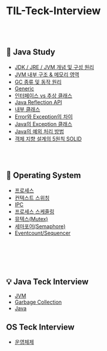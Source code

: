 # TIL-Teck-Interview


<br>
<br>

## 📌 Java Study

- [JDK / JRE / JVM 개념 및 구성 원리](https://aboard-woolen-7bf.notion.site/JDK-JRE-JVM-259c3e3ede5743da94a1895b1a5dc4b1?pvs=4)
- [JVM 내부 구조 & 메모리 영역](https://aboard-woolen-7bf.notion.site/JVM-800b4f1bd4264ab69096c1a3ec5b1a33?pvs=4)
- [GC 종류 및 동작 원리](https://aboard-woolen-7bf.notion.site/GC-89e999bb8f6645dcba719db8fe8b70d5?pvs=4)
- [Generic](https://aboard-woolen-7bf.notion.site/Generic-b33ded9ff586489e9446ca0cdf74eec6?pvs=4)
- [인터페이스 vs 추상 클래스](https://www.notion.so/VS-19d7fb4b072a41d4875b70b93a934efc)
- [Java Reflection API](https://aboard-woolen-7bf.notion.site/Java-Reflection-0de03d45c52a414d90d01a2f4cfaf92e?pvs=4)
- [내부 클래스](https://aboard-woolen-7bf.notion.site/2fa568b2dba349579a661b2b6f0f6d92?pvs=4)
- [Error와 Exception의 차이](https://aboard-woolen-7bf.notion.site/Error-Exception-190668c457b44a3c827d8c864d4c2c1a?pvs=4)
- [Java의 Exception 클래스](https://aboard-woolen-7bf.notion.site/Java-Exception-9bbd7a0a42c34480831c7a90664ec60d?pvs=4)
- [Java의 예외 처리 방법](https://aboard-woolen-7bf.notion.site/e624c8f59a014ffd99618b45b2b19ba0?pvs=4)
- [객체 지향 설계의 5원칙 SOLID](https://aboard-woolen-7bf.notion.site/5-SOLID-6055015ee39643b3a0efe5380e98210a?pvs=4)

<br>
<br>

## 📌 Operating System
- [프로세스](https://aboard-woolen-7bf.notion.site/df36bbcd16b240efbe1078e8c39a80ea?pvs=4)
- [컨텍스트 스위칭](https://aboard-woolen-7bf.notion.site/230522-Context-Switching-2de45a17b425470987af98288b26dd80?pvs=4)
- [IPC](https://aboard-woolen-7bf.notion.site/0529-IPC-391a4a5cb6844d7fb7d37bd430d869e1?pvs=4)
- [프로세스 스케줄링](https://aboard-woolen-7bf.notion.site/ccf272ae65f742619df7364d073d9acd?pvs=4)
- [뮤텍스(Mutex)](https://aboard-woolen-7bf.notion.site/Mutex-a4d0aad388d84f50b786a5e211a5a763?pvs=4)
- [세마포어(Semaphore)](https://aboard-woolen-7bf.notion.site/Semaphore-d611f58914d242a3a7cd630e12694037?pvs=4)
- [Eventcount/Sequencer](https://aboard-woolen-7bf.notion.site/Eventcount-Sequencer-b9757ab274d84997a5f962410be6ef85?pvs=4)
<br>
<br>
<br>
<br>

## 💡 Java Teck Interview
- [JVM](https://github.com/kimyubi/TIL-Teck-Interview/blob/main/Java/%5BJava%5D%20JVM.md)
- [Garbage Collection](https://github.com/kimyubi/TIL-Teck-Interview/blob/main/Java/%5BJava%5D%20Garbage_Collection.md)
- [Java](https://github.com/kimyubi/TIL-Teck-Interview/blob/main/Java/%5BJava%5D%20Java.md)


## OS Teck Interview
- [운영체제](https://github.com/kimyubi/TIL-Teck-Interview/blob/main/Java/%5BOS%5D%20%EC%9A%B4%EC%98%81%EC%B2%B4%EC%A0%9C.md)
